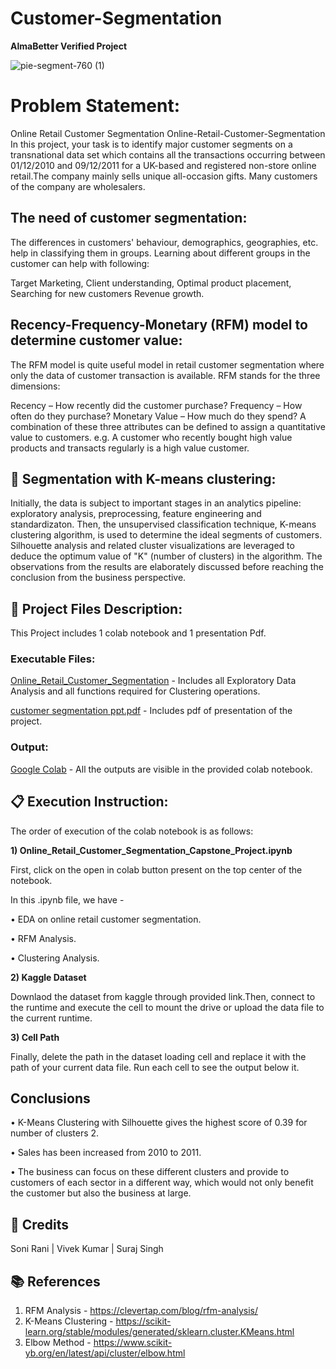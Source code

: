# Customer-Segmentation
**AlmaBetter Verified Project**

![pie-segment-760 (1)](https://user-images.githubusercontent.com/100474431/174673287-3929f307-5ad2-4bd6-89ce-cca9e09f7453.jpg)

# **Problem Statement:**
Online Retail Customer Segmentation Online-Retail-Customer-Segmentation In this project, your task is to identify major customer segments on a transnational data set which contains all the transactions occurring between 01/12/2010 and 09/12/2011 for a UK-based and registered non-store online retail.The company mainly sells unique all-occasion gifts. Many customers of the company are wholesalers.

## **The need of customer segmentation:**

The differences in customers' behaviour, demographics, geographies, etc. help in classifying them in groups. Learning about different groups in the customer can help with following:

Target Marketing, Client understanding, Optimal product placement, Searching for new customers Revenue growth.

## **Recency-Frequency-Monetary (RFM) model to determine customer value:**

The RFM model is quite useful model in retail customer segmentation where only the data of customer transaction is available. RFM stands for the three dimensions:

Recency – How recently did the customer purchase? Frequency – How often do they purchase? Monetary Value – How much do they spend? A combination of these three attributes can be defined to assign a quantitative value to customers. e.g. A customer who recently bought high value products and transacts regularly is a high value customer.

## 📖 **Segmentation with K-means clustering:**

Initially, the data is subject to important stages in an analytics pipeline: exploratory analysis, preprocessing, feature engineering and standardizaton. Then, the unsupervised classification technique, K-means clustering algorithm, is used to determine the ideal segments of customers. Silhouette analysis and related cluster visualizations are leveraged to deduce the optimum value of "K" (number of clusters) in the algorithm. The observations from the results are elaborately discussed before reaching the conclusion from the business perspective.

## 💾 **Project Files Description:**

This Project includes 1 colab notebook and 1 presentation Pdf.

### **Executable Files:**

[Online_Retail_Customer_Segmentation](https://github.com/roysoni24/Customer-Segmentation/blob/main/Copy_of_Online_Retail_Customer_Segmentation_Capstone_Project.ipynb) - Includes all Exploratory Data Analysis and all functions required for Clustering operations.

[customer segmentation ppt.pdf](https://github.com/roysoni24/Customer-Segmentation/blob/main/Copy_of_Online_Retail_Customer_Segmentation_Capstone_Project.ipynb) - Includes pdf of presentation of the project.

### **Output:**

[Google Colab](https://github.com/roysoni24/Customer-Segmentation/blob/main/Copy_of_Online_Retail_Customer_Segmentation_Capstone_Project.ipynb) - All the outputs are visible in the provided colab notebook.


## 📋 **Execution Instruction:**

The order of execution of the colab notebook is as follows:

**1) Online_Retail_Customer_Segmentation_Capstone_Project.ipynb**

First, click on the open in colab button present on the top center of the notebook.

In this .ipynb file, we have -

• EDA on online retail customer segmentation.

• RFM Analysis.

• Clustering Analysis.

**2) Kaggle Dataset**

Downlaod the dataset from kaggle through provided link.Then, connect to the runtime and execute the cell to mount the drive or upload the data file to the current runtime.

**3) Cell Path**

Finally, delete the path in the dataset loading cell and replace it with the path of your current data file. Run each cell to see the output below it.

## **Conclusions**

• K-Means Clustering with Silhouette gives the highest score of 0.39 for number of clusters 2.

• Sales has been increased from 2010 to 2011.

• The business can focus on these different clusters and provide to customers of each sector in a different way, which would not only benefit the customer but also the business at large.

## 📜 **Credits**

Soni Rani | Vivek Kumar | Suraj Singh

## 📚 **References**
1. RFM Analysis - https://clevertap.com/blog/rfm-analysis/
2. K-Means Clustering - https://scikit-learn.org/stable/modules/generated/sklearn.cluster.KMeans.html
3. Elbow Method - https://www.scikit-yb.org/en/latest/api/cluster/elbow.html

